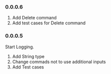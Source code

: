 ### 0.0.0.6 ###

1. Add Delete command
2. Add test cases for Delete command

### 0.0.0.5 ###
Start Logging.

1. Add String type
2. Change commads not to use additional inputs
3. Add Test cases
